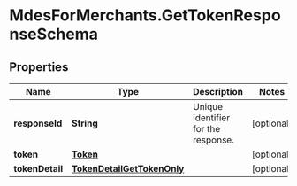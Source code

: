 # MdesForMerchants.GetTokenResponseSchema

## Properties

Name | Type | Description | Notes
------------ | ------------- | ------------- | -------------
**responseId** | **String** | Unique identifier for the response.  | [optional] 
**token** | [**Token**](Token.md) |  | [optional] 
**tokenDetail** | [**TokenDetailGetTokenOnly**](TokenDetailGetTokenOnly.md) |  | [optional] 


